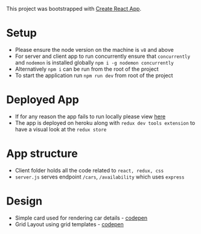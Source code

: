 This project was bootstrapped with [Create React App](https://github.com/facebookincubator/create-react-app).

# Setup
* Please ensure the node version on the machine is `v8` and above
* For server and client app to run concurrently ensure that `concurrently` and `nodemon` 
is installed globally `npm i -g nodemon concurrently`
* Alternatively `npm i` can be run from the root of the project
* To start the application run `npm run dev` from root of the project

# Deployed App
* If for any reason the app fails to run locally please view [here](https://walmart-take-home.herokuapp.com/)
* The app is deployed on heroku along with `redux dev tools extension` to have
a visual look at the `redux store`

# App structure
* Client folder holds all the code related to `react, redux, css`
* `server.js` serves endpoint `/cars`,  `/availability` which uses `express`

# Design
* Simple card used for rendering car details - [codepen](https://codepen.io/amangalvedhekar/pen/oPqZmM)
* Grid Layout using grid templates - [codepen](https://codepen.io/amangalvedhekar/pen/aaYmRE)


